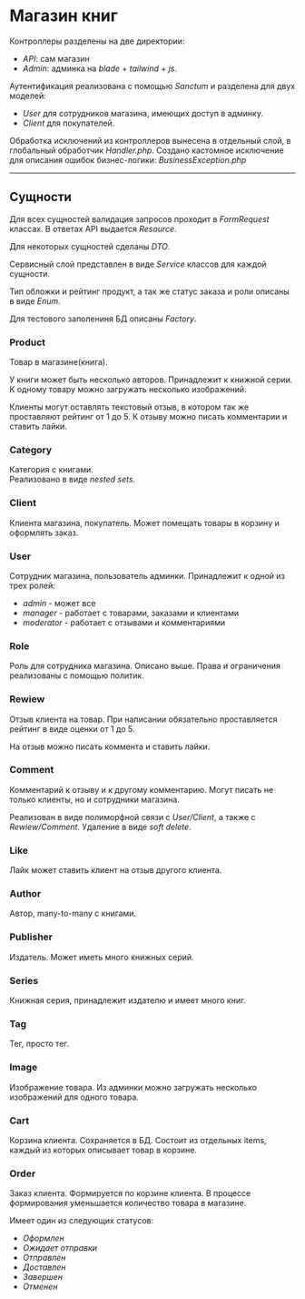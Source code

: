 # Магазин книг

Контроллеры разделены на две директории:

-   _API_: сам магазин
-   _Admin_: админка на _blade_ + _tailwind_ + _js_.

Аутентификация реализована с помощью _Sanctum_ и разделена для двух моделей:

-   _User_ для сотрудников магазина, имеющих доступ в админку.
-   _Client_ для покупателей.

Обработка исключений из контроллеров вынесена в отдельный слой, в глобальный обработчик _Handler.php_.
Создано кастомное исключение для описания ошибок бизнес-логики: _BusinessException.php_

---

## Сущности

Для всех сущностей валидация запросов проходит в _FormRequest_ классах.
В ответах API выдается _Resource_.

Для некоторых сущностей сделаны _DTO_.

Сервисный слой представлен в виде _Service_ классов для каждой сущности.

Тип обложки и рейтинг продукт, а так же статус заказа и роли описаны в виде _Enum_.

Для тестового заполениня БД описаны _Factory_.

### **Product**

Товар в магазине(книга).

У книги может быть несколько авторов. Принадлежит к книжной серии.
К одному товару можно загружать несколько изображений.

Клиенты могут оставлять текстовый отзыв, в котором так же проставляют рейтинг от 1 до 5.
К отзыву можно писать комментарии и ставить лайки.

### **Category**

Категория с книгами.  
Реализовано в виде _nested sets_.

### **Client**

Клиента магазина, покупатель.
Может помещать товары в корзину и оформлять заказ.

### **User**

Сотрудник магазина, пользователь админки.
Принадлежит к одной из трех ролей:

-   _admin_ - может все
-   _manager_ - работает с товарами, заказами и клиентами
-   _moderator_ - работает с отзывами и комментариями

### **Role**

Роль для сотрудника магазина. Описано выше.
Права и ограничения реализованы с помощью политик.

### **Rewiew**

Отзыв клиента на товар.
При написании обязательно проставляется рейтинг в виде оценки от 1 до 5.

На отзыв можно писать коммента и ставить лайки.

### **Comment**

Комментарий к отзыву и к другому комментарию.
Могут писать не только клиенты, но и сотрудники магазина.

Реализован в виде полиморфной связи с _User/Client_, а также с _Rewiew/Comment_.
Удаление в виде _soft delete_.

### **Like**

Лайк может ставить клиент на отзыв другого клиента.

### **Author**

Автор, many-to-many с книгами.

### **Publisher**

Издатель. Может иметь много книжных серий.

### **Series**

Книжная серия, принадлежит издателю и имеет много книг.

### **Tag**

Тег, просто тег.

### **Image**

Изображение товара.
Из админки можно загружать несколько изображений для одного товара.

### **Cart**

Корзина клиента.
Сохраняется в БД. Состоит из отдельных items, каждый из которых описывает товар в корзине.

### **Order**

Заказ клиента.
Формируется по корзине клиента.
В процессе формирования уменьшается количество товара в магазине.

Имеет один из следующих статусов:

-   _Оформлен_
-   _Ожидает отправки_
-   _Отправлен_
-   _Доставлен_
-   _Завершен_
-   _Отменен_
